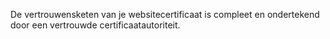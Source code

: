 De vertrouwensketen van je websitecertificaat is compleet en ondertekend 
door een vertrouwde certificaatautoriteit.
